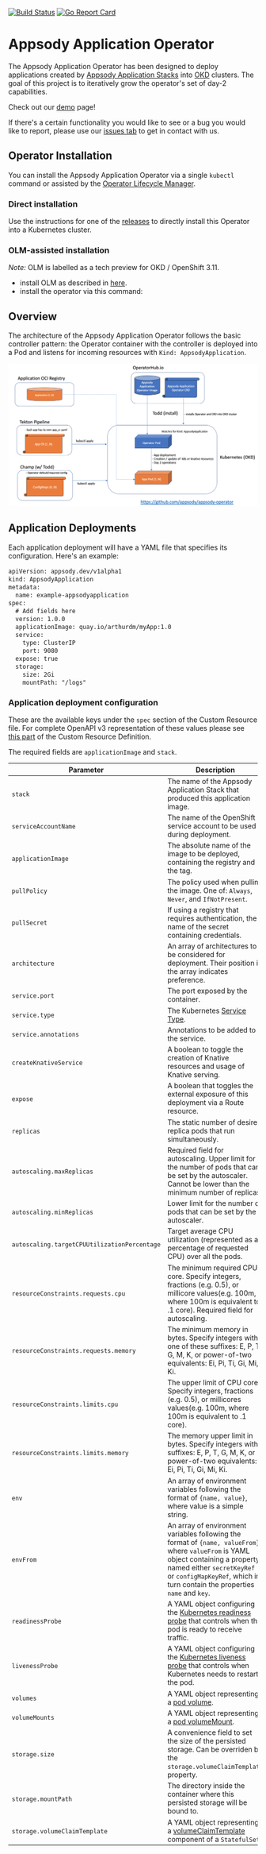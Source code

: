 [![Build Status](https://travis-ci.com/appsody/appsody-operator.svg?branch=master)](https://travis-ci.com/appsody/appsody-operator)
[![Go Report Card](https://goreportcard.com/badge/github.com/appsody/appsody-operator)](https://goreportcard.com/report/github.com/appsody/appsody-operator)

# Appsody Application Operator

The Appsody Application Operator has been designed to deploy applications created by [Appsody Application Stacks](https://appsody.dev/) into [OKD](https://www.okd.io/) clusters.  The goal of this project is to iteratively grow the operator's set of day-2 capabilities.

Check out our [demo](demo/README.md) page!

If there's a certain functionality you would like to see or a bug you would like to report, please use our [issues tab](https://github.com/appsody/appsody-operator/issues) to get in contact with us.

## Operator Installation

You can install the Appsody Application Operator via a single `kubectl` command or assisted by the [Operator Lifecycle Manager](https://github.com/operator-framework/operator-lifecycle-manager).

### Direct installation

Use the instructions for one of the [releases](https://github.com/appsody/appsody-operator/tree/master/deploy/releases) to directly install this Operator into a Kubernetes cluster.

### OLM-assisted installation

*Note:* OLM is labelled as a tech preview for OKD / OpenShift 3.11.  

* install OLM as described in [here](https://github.com/operator-framework/operator-lifecycle-manager/blob/master/Documentation/install/install.md#installing-olm).
* install the operator via this command:

## Overview

The architecture of the Appsody Application Operator follows the basic controller pattern:  the Operator container with the controller is deployed into a Pod and listens for incoming resources with `Kind: AppsodyApplication`.

![Operator Architecture](architecture.png)

## Application Deployments

Each application deployment will have a YAML file that specifies its configuration.  Here's an example:

```
apiVersion: appsody.dev/v1alpha1
kind: AppsodyApplication
metadata:
  name: example-appsodyapplication
spec:
  # Add fields here
  version: 1.0.0
  applicationImage: quay.io/arthurdm/myApp:1.0
  service:
    type: ClusterIP
    port: 9080
  expose: true
  storage:
    size: 2Gi
    mountPath: "/logs"
```

### Application deployment configuration

These are the available keys under the `spec` section of the Custom Resource file.  For complete OpenAPI v3 representation of these values please see [this part](https://github.com/appsody/appsody-operator/blob/master/deploy/crds/appsody_v1alpha1_appsodyapplication_crd.yaml#L58) of the Custom Resource Definition.

The required fields are `applicationImage` and `stack`. 

| Parameter | Description |
|---|---|
| `stack` | The name of the Appsody Application Stack that produced this application image. |
| `serviceAccountName` | The name of the OpenShift service account to be used during deployment. |
| `applicationImage` | The absolute name of the image to be deployed, containing the registry and the tag. |
| `pullPolicy` | The policy used when pulling the image.  One of: `Always`, `Never`, and `IfNotPresent`. |
| `pullSecret` | If using a registry that requires authentication, the name of the secret containing credentials. |
| `architecture` | An array of architectures to be considered for deployment. Their position in the array indicates preference. |
| `service.port` | The port exposed by the container. |
| `service.type` | The Kubernetes [Service Type](https://kubernetes.io/docs/concepts/services-networking/service/#publishing-services-service-types). |
| `service.annotations` | Annotations to be added to the service. |
| `createKnativeService`   | A boolean to toggle the creation of Knative resources and usage of Knative serving. |
| `expose`   | A boolean that toggles the external exposure of this deployment via a Route resource.|
| `replicas` | The static number of desired replica pods that run simultaneously. |
| `autoscaling.maxReplicas` | Required field for autoscaling. Upper limit for the number of pods that can be set by the autoscaler. Cannot be lower than the minimum number of replicas. |
| `autoscaling.minReplicas`   | Lower limit for the number of pods that can be set by the autoscaler. |
| `autoscaling.targetCPUUtilizationPercentage`   | Target average CPU utilization (represented as a percentage of requested CPU) over all the pods. |
| `resourceConstraints.requests.cpu` | The minimum required CPU core. Specify integers, fractions (e.g. 0.5), or millicore values(e.g. 100m, where 100m is equivalent to .1 core). Required field for autoscaling. |
| `resourceConstraints.requests.memory` | The minimum memory in bytes. Specify integers with one of these suffixes: E, P, T, G, M, K, or power-of-two equivalents: Ei, Pi, Ti, Gi, Mi, Ki.|
| `resourceConstraints.limits.cpu` | The upper limit of CPU core. Specify integers, fractions (e.g. 0.5), or millicores values(e.g. 100m, where 100m is equivalent to .1 core). |
| `resourceConstraints.limits.memory` | The memory upper limit in bytes. Specify integers with suffixes: E, P, T, G, M, K, or power-of-two equivalents: Ei, Pi, Ti, Gi, Mi, Ki.|
| `env`   | An array of environment variables following the format of `{name, value}`, where value is a simple string. |
| `envFrom`   | An array of environment variables following the format of `{name, valueFrom}`, where `valueFrom` is YAML object containing a property named either `secretKeyRef` or `configMapKeyRef`, which in turn contain the properties `name` and `key`.|
| `readinessProbe`   | A YAML object configuring the [Kubernetes readiness probe](https://kubernetes.io/docs/tasks/configure-pod-container/configure-liveness-readiness-probes/#define-readiness-probes) that controls when the pod is ready to receive traffic. |
| `livenessProbe` | A YAML object configuring the [Kubernetes liveness probe](https://kubernetes.io/docs/tasks/configure-pod-container/configure-liveness-readiness-probes/#define-a-liveness-http-request) that controls when Kubernetes needs to restart the pod.|
| `volumes` | A YAML object representing a [pod volume](https://kubernetes.io/docs/concepts/storage/volumes). |
| `volumeMounts` | A YAML object representing a [pod volumeMount](https://kubernetes.io/docs/concepts/storage/volumes/). |
| `storage.size` | A convenience field to set the size of the persisted storage. Can be overriden by the `storage.volumeClaimTemplate` property. |
| `storage.mountPath` | The directory inside the container where this persisted storage will be bound to. |
| `storage.volumeClaimTemplate` | A YAML object representing a [volumeClaimTemplate](https://kubernetes.io/docs/concepts/workloads/controllers/statefulset/#components) component of a `StatefulSet`. |

